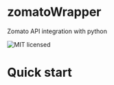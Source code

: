 # zomatoWrapper

Zomato API integration with python

![MIT licensed](https://img.shields.io/badge/license-MIT-blue.svg)

# Quick start
